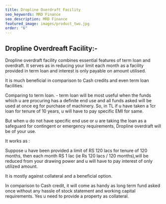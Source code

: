 ```yaml
---
title: Dropline Overdraft Facility
seo_keywords: MRD Finance
seo_description: MRD Finance
featured_image: images/product_two.jpg
order: "6"
---
```


## Dropline Overdreaft Facility:-
Dropline overdraft facility combines essential features of term loan and overdraft. It serves as in reducing your limit each month as a facility provided in term loan and interest is only payable on amount utilised.

It is much beneficial in comparison to Cash credits and even term loan facilities.

Comparing to term loan. - term loan will be most useful when the funds which u are procuring has a definite end use and all funds asked will be used at once eg for purchase of machinery. So, in TL if u have taken a 1cr loan for tenure of 10 years, u will have to pay specific EMI for same.

But when u do not have specific end use or u are taking the loan as a safeguard for contingent or emergency requirements, Dropline overdraft will be of your use.

It works as :

Suppose u have been provided a limit of RS 120 lacs for tenure of 120 months, then each month RS 1 lac (ie Rs 120 lacs / 120 months),will be reduced from your drawing power and u will have to pay interest of only utilized amount.

It is mostly against collateral and a beneficial option.

In comparison to Cash credit, it will come as handy as long term fund asked once without any hassle of stock statement and working capital requirements. Yes u need to provide a property as collateral.

